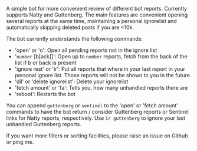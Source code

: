 A simple bot for more convenient review of different bot reports. Currently supports Natty and Guttenberg. The main features are convenient opening several reports at the same time, maintaining a personal ignorelist and automatically skipping deleted posts if you are <10k.

The bot currently understands the following commands:

 - 'open' or 'o': Open all pending reports not in the ignore list
 - '`number` [b[ack]]': Open up to `number` reports, fetch from the back of the list if b or back is present
 - 'ignore rest' or 'ir': Put all reports that where in your last report in your personal ignore list. Those reports will not be shown to you in the future.
 - 'dil' or 'delete ignorelist': Delete your ignorelist
 - 'fetch amount' or 'fa': Tells you, how many unhandled reports there are
 - 'reboot': Restarts the bot

You can append `guttenberg` or `sentinel` to the 'open' or 'fetch amount' commands to have the bot return / consider Guttenberg reports or Sentinel links for Natty reports, respectively. Use `ir guttenberg` to ignore your last unhandled Guttenberg reports.

If you want more filters or sorting facilities, please raise an issue on Github or ping me.

